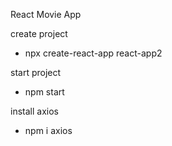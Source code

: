 React Movie App

create project

- npx create-react-app react-app2

start project

- npm start

install axios

- npm i axios